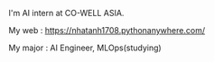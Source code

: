 I'm AI intern at CO-WELL ASIA.

My web : https://nhatanh1708.pythonanywhere.com/



















My major : AI Engineer, MLOps(studying)


